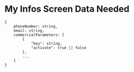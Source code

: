 # My Infos Screen Data Needed


```
{
    phoneNumber: string,
    email: string,
    commercialParameters: [
        { 
            "key": string,
            "activate": true || false
        },
        ...
    ]
}
```